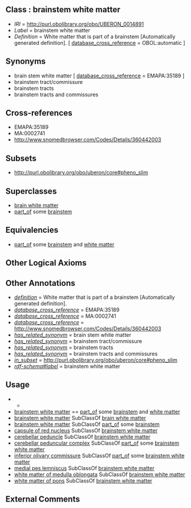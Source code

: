 
## Class : brainstem white matter

 * *IRI* = http://purl.obolibrary.org/obo/UBERON_0014891
 * *Label* = brainstem white matter
 * *Definition* = White matter that is part of a brainstem [Automatically generated definition]. [ [database_cross_reference](../../ef/oboInOwl#hasDbXref.md) = OBOL:automatic ]

## Synonyms

 * brain stem white matter [ [database_cross_reference](../../ef/oboInOwl#hasDbXref.md) = EMAPA:35189 ]
 * brainstem tract/commissure
 * brainstem tracts
 * brainstem tracts and commissures

## Cross-references

 * EMAPA:35189
 * MA:0002741
 * http://www.snomedbrowser.com/Codes/Details/360442003

## Subsets

 * http://purl.obolibrary.org/obo/uberon/core#pheno_slim

## Superclasses

 * [brain white matter](../../UBERON/44/UBERON_0003544.md)
 * [part_of](../../BFO/50/BFO_0000050.md) some [brainstem](../../UBERON/98/UBERON_0002298.md)

## Equivalencies

 * [part_of](../../BFO/50/BFO_0000050.md) some [brainstem](../../UBERON/98/UBERON_0002298.md) and [white matter](../../UBERON/16/UBERON_0002316.md)

## Other Logical Axioms


## Other Annotations

 * *[definition](../../IAO/15/IAO_0000115.md)* = White matter that is part of a brainstem [Automatically generated definition].
 * *[database_cross_reference](../../ef/oboInOwl#hasDbXref.md)* = EMAPA:35189
 * *[database_cross_reference](../../ef/oboInOwl#hasDbXref.md)* = MA:0002741
 * *[database_cross_reference](../../ef/oboInOwl#hasDbXref.md)* = http://www.snomedbrowser.com/Codes/Details/360442003
 * *[has_related_synonym](../../ym/oboInOwl#hasRelatedSynonym.md)* = brain stem white matter
 * *[has_related_synonym](../../ym/oboInOwl#hasRelatedSynonym.md)* = brainstem tract/commissure
 * *[has_related_synonym](../../ym/oboInOwl#hasRelatedSynonym.md)* = brainstem tracts
 * *[has_related_synonym](../../ym/oboInOwl#hasRelatedSynonym.md)* = brainstem tracts and commissures
 * *[in_subset](../../et/oboInOwl#inSubset.md)* = http://purl.obolibrary.org/obo/uberon/core#pheno_slim
 * *[rdf-schema#label](../../el/rdf-schema#label.md)* = brainstem white matter

## Usage

 * -
 * [brainstem white matter](../../UBERON/91/UBERON_0014891.md) == [part_of](../../BFO/50/BFO_0000050.md) some [brainstem](../../UBERON/98/UBERON_0002298.md) and [white matter](../../UBERON/16/UBERON_0002316.md)
 * [brainstem white matter](../../UBERON/91/UBERON_0014891.md) SubClassOf [brain white matter](../../UBERON/44/UBERON_0003544.md)
 * [brainstem white matter](../../UBERON/91/UBERON_0014891.md) SubClassOf [part_of](../../BFO/50/BFO_0000050.md) some [brainstem](../../UBERON/98/UBERON_0002298.md)
 * [capsule of red nucleus](../../UBERON/41/UBERON_0002941.md) SubClassOf [brainstem white matter](../../UBERON/91/UBERON_0014891.md)
 * [cerebellar peduncle](../../UBERON/16/UBERON_0007416.md) SubClassOf [brainstem white matter](../../UBERON/91/UBERON_0014891.md)
 * [cerebellar peduncular complex](../../UBERON/74/UBERON_0002474.md) SubClassOf [part_of](../../BFO/50/BFO_0000050.md) some [brainstem white matter](../../UBERON/91/UBERON_0014891.md)
 * [inferior olivary commissure](../../UBERON/50/UBERON_0015250.md) SubClassOf [part_of](../../BFO/50/BFO_0000050.md) some [brainstem white matter](../../UBERON/91/UBERON_0014891.md)
 * [medial pes lemniscus](../../UBERON/62/UBERON_0002662.md) SubClassOf [brainstem white matter](../../UBERON/91/UBERON_0014891.md)
 * [white matter of medulla oblongata](../../UBERON/49/UBERON_0014649.md) SubClassOf [brainstem white matter](../../UBERON/91/UBERON_0014891.md)
 * [white matter of pons](../../UBERON/92/UBERON_0019292.md) SubClassOf [brainstem white matter](../../UBERON/91/UBERON_0014891.md)

## External Comments

